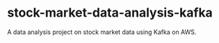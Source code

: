# stock-market-data-analysis-kafka
A data analysis project on stock market data using Kafka on AWS.
